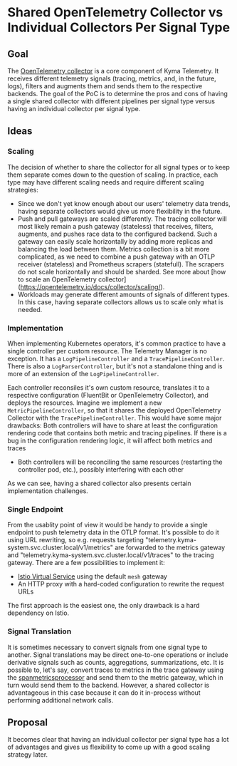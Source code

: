# Shared OpenTelemetry Collector vs Individual Collectors Per Signal Type 

## Goal 
The [OpenTelemetry collector](https://opentelemetry.io/docs/collector/) is a core component of Kyma Telemetry. It receives different telemetry signals (tracing, metrics, and, in the future, logs), filters and augments them and sends them to the respective backends. The goal of the PoC is to determine the pros and cons of having a single shared collector with different pipelines per signal type versus having an individual collector per signal type.


## Ideas

### Scaling

The decision of whether to share the collector for all signal types or to keep them separate comes down to the question of scaling. In practice, each type may have different scaling needs and require different scaling strategies:

* Since we don't yet know enough about our users' telemetry data trends, having separate collectors would give us more flexibility in the future.
* Push and pull gateways are scaled differently. The tracing collector will most likely remain a push gateway (stateless) that receives, filters, augments, and pushes race data to the configured backend. Such a gateway can easily scale horizontally by adding more replicas and balancing the load between them. Metrics collection is a bit more complicated, as we need to combine a push gateway with an OTLP receiver (stateless) and Prometheus scrapers (statefull). The scrapers do not scale horizontally and should be sharded. See more about [how to scale an OpenTelemetry collector] (https://opentelemetry.io/docs/collector/scaling/). 
* Workloads may generate different amounts of signals of different types. In this case, having separate collectors allows us to scale only what is needed.

### Implementation

When implementing Kubernetes operators, it's common practice to have a single controller per custom resource. The Telemetry Manager is no exception. It has a `LogPipelineController` and a `TracePipelineController`. There is also a `LogParserController`, but it's not a standalone thing and is more of an extension of the `LogPipelineController`. 

Each controller reconsiles it's own custom resource, translates it to a respective configuration (FluentBit or OpenTelemetry Collector), and deploys the resources. Imagine we implement a new `MetricPipelineController`, so that it shares the deployed OpenTelemetry Collector with the `TracePipelineController`. This would have some major drawbacks:
Both controllers will have to share at least the configuration rendering code that contains both metric and tracing pipelines. If there is a bug in the configuration rendering logic, it will affect both metrics and traces
* Both controllers will be reconciling the same resources (restarting the controller pod, etc.), possibly interfering with each other

As we can see, having a shared collector also presents certain implementation challenges.

### Single Endpoint

From the usablity point of view it would be handy to provide a single endpoint to push telemetry data in the OTLP format. It's possible to do it using URL rewriting, so e.g. requests targeting "telemetry.kyma-system.svc.cluster.local/v1/metrics" are forwarded to the metrics gateway and "telemetry.kyma-system.svc.cluster.local/v1/traces"
to the tracing gateway. There are a few possibilities to implement it:
*  [Istio Virtual Service](https://istio.io/latest/docs/reference/config/networking/virtual-service/) using the default `mesh` gateway
* An HTTP proxy with a hard-coded configuration to rewrite the request URLs

The first approach is the easiest one, the only drawback is a hard dependency on Istio.

### Signal Translation

It is sometimes necessary to convert signals from one signal type to another. Signal translations may be direct one-to-one operations or include derivative signals such as counts, aggregations, summarizations, etc. It is possible to, let's say, convert traces to metrics in the trace gateway using the [spanmetricsprocessor](https://github.com/open-telemetry/opentelemetry-collector-contrib/tree/main/processor/spanmetricsprocessor) and send them to the metric gateway, which in turn would send them to the backend. However, a shared collector is advantageous in this case because it can do it in-process without performing additional network calls.

## Proposal

It becomes clear that having an individual collector per signal type has a lot of advantages and gives us flexibility to come up with a good scaling strategy later.
